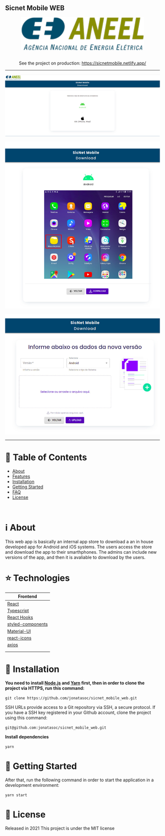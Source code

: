 ## Sicnet Mobile WEB

<div align="center">
    <img alt="Aneel" title="Aneel" width="400" src=".github/logo.png" />
    <br>
    <br>
</div>

<p align="center">
   See the project on production:
   <a href="https://sicnetmobile.netlify.app/" rel="noopener noreferrer" target='_blank'>https://sicnetmobile.netlify.app/</a>
</p>

---

<p align="center">
   <img src=".github/home.jpg" width="auto"/>
</p>
<p align="center">
   <img src=".github/android.jpg" width="auto"/>
</p>
<p align="center">
   <img src=".github/upload.jpg" width="auto"/>
</p>

---

# :pushpin: Table of Contents

- [About](#information_source-about)
- [Features](#rocket-features)
- [Installation](#construction_worker-installation)
- [Getting Started](#runner-getting-started)
- [FAQ](#postbox-faq)
- [License](#closed_book-license)

<br />

# :information_source: About

This web app is basically an internal app store to download a an in house developed app for Android and iOS systems. The users access the store and download the app to their smarthphones.
The admins can include new versions of the app, and then it is avaliable to download by the users.

# :star: Technologies

| Frontend                                                  |
| --------------------------------------------------------- |
| [React](https://reactjs.org/)                             |
| [Typescript](https://www.typescriptlang.org/)             |
| [React Hooks](https://reactjs.org/)                       |
| [styled-components](https://styled-components.com/)       |
| [Material-UI](https://material-ui.com/pt/)                |
| [react-icons](https://react-icons.github.io/react-icons/) |
| [axios](https://github.com/axios/axios)                   |
|                                                           |
|                                                           |

# :construction_worker: Installation

**You need to install [Node.js](https://nodejs.org/en/download/) and [Yarn](https://yarnpkg.com/) first, then in order to clone the project via HTTPS, run this command:**

`git clone https://github.com/jonatasoc/sicnet_mobile_web.git`

SSH URLs provide access to a Git repository via SSH, a secure protocol. If you have a SSH key registered in your Github account, clone the project using this command:

`git@github.com:jonatasoc/sicnet_mobile_web.git`

**Install dependencies**

`yarn`

# :runner: Getting Started

After that, run the following command in order to start the application in a development environment:

`yarn start`

# :closed_book: License

Released in 2021
This project is under the MIT license
